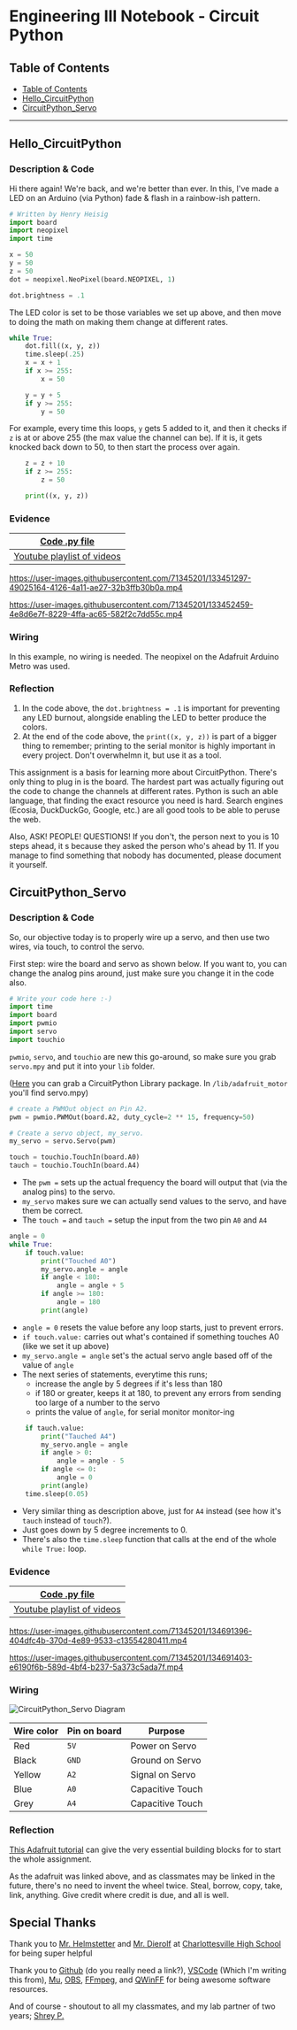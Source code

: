 # Engineering III Notebook - Circuit Python

## Table of Contents

- [Table of Contents](#TableOfContents)
- [Hello_CircuitPython](#Hello_CircuitPython)
- [CircuitPython_Servo](#CircuitPython_Servo)

---

## Hello_CircuitPython

### Description & Code

Hi there again! We're back, and we're better than ever. In this, I've made a LED on an Arduino (via Python) fade & flash in a rainbow-ish pattern.

```python
# Written by Henry Heisig
import board
import neopixel
import time

x = 50
y = 50
z = 50
dot = neopixel.NeoPixel(board.NEOPIXEL, 1)

dot.brightness = .1
```

The LED color is set to be those variables we set up above, and then move to doing the math on making them change at different rates.

```python
while True:
    dot.fill((x, y, z))
    time.sleep(.25)
    x = x + 1
    if x >= 255:
        x = 50

    y = y + 5
    if y >= 255:
        y = 50
```

For example, every time this loops, `y` gets 5 added to it, and then it checks if `z` is at or above 255 (the max value the channel can be). If it is, it gets knocked back down to 50, to then start the process over again.

```python
    z = z + 10
    if z >= 255:
        z = 50

    print((x, y, z))
```

### Evidence

| [Code .py file](https://github.com/hheisig51/VigilantWaddle/blob/54f87c2e407671d9991133bff1444b09ff88951b/Code/9.1.21%20-%20Hello_CircuitPython.py?plain=1) |
| ----------------------------------------------------------------------------------------------------------------------------------------------------------- |
| [Youtube playlist of videos](https://youtube.com/playlist?list=PLWQhE570pqHrpQAAHPEJapQYsuC3Ob_V9)                                                          |

https://user-images.githubusercontent.com/71345201/133451297-49025164-4126-4a11-ae27-32b3ffb30b0a.mp4

https://user-images.githubusercontent.com/71345201/133452459-4e8d6e7f-8229-4ffa-ac65-582f2c7dd55c.mp4

### Wiring

In this example, no wiring is needed. The neopixel on the Adafruit Arduino Metro was used.

### Reflection

1. In the code above, the `dot.brightness = .1` is important for preventing any LED burnout, alongside enabling the LED to better produce the colors.
2. At the end of the code above, the `print((x, y, z))` is part of a bigger thing to remember; printing to the serial monitor is highly important in every project. Don't overwhelmn it, but use it as a tool.

This assignment is a basis for learning more about CircuitPython. There's only thing to plug in is the board. The hardest part was actually figuring out the code to change the channels at different rates. Python is such an able language, that finding the exact resource you need is hard. Search engines (Ecosia, DuckDuckGo, Google, etc.) are all good tools to be able to peruse the web.

Also, ASK! PEOPLE! QUESTIONS! If you don't, the person next to you is 10 steps ahead, it
s because they asked the person who's ahead by 11. If you manage to find something that nobody has documented, please document it yourself.

## CircuitPython_Servo

### Description & Code

So, our objective today is to properly wire up a servo, and then use two wires, via touch, to control the servo.

First step: wire the board and servo as shown below. If you want to, you can change the analog pins around, just make sure you change it in the code also.

```python
# Write your code here :-)
import time
import board
import pwmio
import servo
import touchio
```

`pwmio`, `servo`, and `touchio` are new this go-around, so make sure you grab `servo.mpy` and put it into your `lib` folder.

([Here](https://github.com/adafruit/Adafruit_CircuitPython_Bundle/releases/) you can grab a CircuitPython Library package. In `/lib/adafruit_motor` you'll find servo.mpy)

```python
# create a PWMOut object on Pin A2.
pwm = pwmio.PWMOut(board.A2, duty_cycle=2 ** 15, frequency=50)

# Create a servo object, my_servo.
my_servo = servo.Servo(pwm)

touch = touchio.TouchIn(board.A0)
tauch = touchio.TouchIn(board.A4)
```

- The `pwm =` sets up the actual frequency the board will output that (via the analog pins) to the servo.
- `my_servo` makes sure we can actually send values to the servo, and have them be correct.
- The `touch =` and `tauch =` setup the input from the two pin `A0` and `A4`

```python
angle = 0
while True:
    if touch.value:
        print("Touched A0")
        my_servo.angle = angle
        if angle < 180:
            angle = angle + 5
        if angle >= 180:
            angle = 180
        print(angle)
```

- `angle = 0` resets the value before any loop starts, just to prevent errors.
- `if touch.value:` carries out what's contained if something touches A0 (like we set it up above)
- `my_servo.angle = angle` set's the actual servo angle based off of the value of `angle`
- The next series of statements, everytime this runs;
  - increase the angle by 5 degrees if it's less than 180
  - if 180 or greater, keeps it at 180, to prevent any errors from sending too large of a number to the servo
  - prints the value of `angle`, for serial monitor monitor-ing

```python
    if tauch.value:
        print("Tauched A4")
        my_servo.angle = angle
        if angle > 0:
            angle = angle - 5
        if angle <= 0:
            angle = 0
        print(angle)
    time.sleep(0.05)
```

- Very similar thing as description above, just for `A4` instead (see how it's `tauch` instead of `touch`?).
- Just goes down by 5 degree increments to 0.
- There's also the `time.sleep` function that calls at the end of the whole `while True:` loop.

### Evidence

| [Code .py file](https://github.com/hheisig51/VigilantWaddle/blob/6b992f8651e3bf654e8c98281999d74d3c7aee57/Code/9.15.21%20-%20CircuitPython_Servo.py?plain=1) |
| ------------------------------------------------------------------------------------------------------------------------------------------------------------ |
| [Youtube playlist of videos](https://www.youtube.com/playlist?list=PLWQhE570pqHqSyWS2b8-lJPu_HJ_XI2gx)                                                       |

https://user-images.githubusercontent.com/71345201/134691396-404dfc4b-370d-4e89-9533-c13554280411.mp4

https://user-images.githubusercontent.com/71345201/134691403-e6190f6b-589d-4bf4-b237-5a373c5ada7f.mp4

### Wiring

![CircuitPython_Servo Diagram](https://github.com/hheisig51/VigilantWaddle/blob/main/Diagrams/Renders/CircuitPython_Servo.png?raw=true)

| Wire color | Pin on board | Purpose          |
| ---------- | ------------ | ---------------- |
| Red        | `5V`         | Power on Servo   |
| Black      | `GND`        | Ground on Servo  |
| Yellow     | `A2`         | Signal on Servo  |
| Blue       | `A0`         | Capacitive Touch |
| Grey       | `A4`         | Capacitive Touch |

### Reflection

[This Adafruit tutorial](https://learn.adafruit.com/circuitpython-essentials/circuitpython-cap-touch) can give the very essential building blocks for to start the whole assignment.

As the adafruit was linked above, and as classmates may be linked in the future, there's no need to invent the wheel twice. Steal, borrow, copy, take, link, anything. Give credit where credit is due, and all is well.

## Special Thanks

Thank you to [Mr. Helmstetter](https://github.com/Helmstk1) and [Mr. Dierolf](https://github.com/david-dierolf) at [Charlottesville High School](https://github.com/chssigma/) for being super helpful

Thank you to [Github](https://github.com/) (do you really need a link?), [VSCode](https://code.visualstudio.com/) (Which I'm writing this from), [Mu](https://codewith.mu/), [OBS](https://obsproject.com/), [FFmpeg](https://www.ffmpeg.org/), and [QWinFF](https://qwinff.github.io/) for being awesome software resources.

And of course - shoutout to all my classmates, and my lab partner of two years; [Shrey P.](https://github.com/shrey45)
